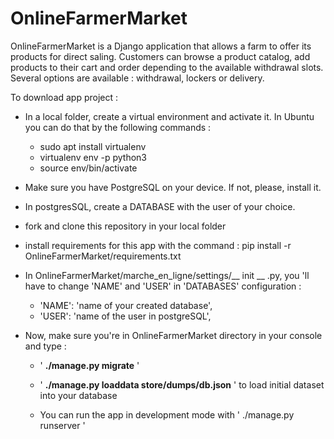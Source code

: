 # OnlineFarmerMarket

OnlineFarmerMarket is a Django application that allows a farm to offer its products for direct saling. 
Customers can browse a product catalog, add products to their cart and order depending to the available withdrawal slots.
Several options are available : withdrawal, lockers or delivery.

To download app project :

- In a local folder, create a virtual environment and activate it.
  In Ubuntu you can do that by the following commands :
  - sudo apt install virtualenv
  - virtualenv env -p python3
  - source env/bin/activate
  

- Make sure you have PostgreSQL on your device. If not, please, install it.


- In postgresSQL, create a DATABASE with the user of your choice.


- fork and clone this repository in your local folder


- install requirements for this app with the command : pip install -r OnlineFarmerMarket/requirements.txt


- In OnlineFarmerMarket/marche_en_ligne/settings/__ init __ .py, you 'll have to change 'NAME' and 'USER' in 'DATABASES' configuration :
  - 'NAME': 'name of your created database',
  - 'USER': 'name of the user in postgreSQL',

- Now, make sure you're in OnlineFarmerMarket directory in your console and type :
  - ' __./manage.py migrate__ '
  - ' __./manage.py loaddata store/dumps/db.json__ ' to load initial dataset into your database
  
  - You can run the app in development mode with ' ./manage.py runserver '
